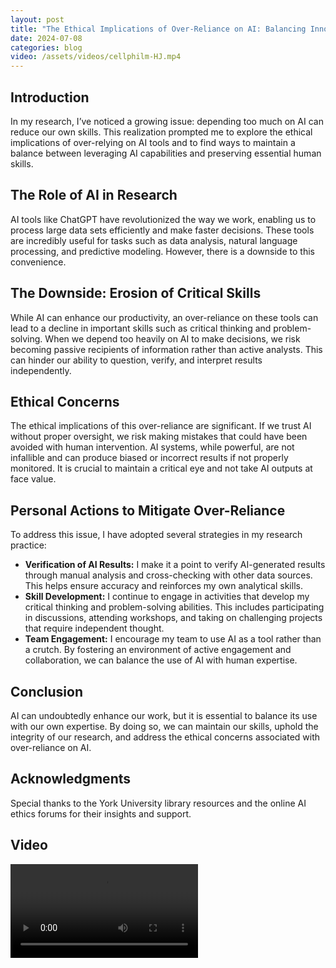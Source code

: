 ```yaml
---
layout: post
title: "The Ethical Implications of Over-Reliance on AI: Balancing Innovation with Skill Development"
date: 2024-07-08
categories: blog
video: /assets/videos/cellphilm-HJ.mp4
---
```


## Introduction

In my research, I’ve noticed a growing issue: depending too much on AI can reduce our own skills. This realization prompted me to explore the ethical implications of over-relying on AI tools and to find ways to maintain a balance between leveraging AI capabilities and preserving essential human skills.

## The Role of AI in Research

AI tools like ChatGPT have revolutionized the way we work, enabling us to process large data sets efficiently and make faster decisions. These tools are incredibly useful for tasks such as data analysis, natural language processing, and predictive modeling. However, there is a downside to this convenience.

## The Downside: Erosion of Critical Skills

While AI can enhance our productivity, an over-reliance on these tools can lead to a decline in important skills such as critical thinking and problem-solving. When we depend too heavily on AI to make decisions, we risk becoming passive recipients of information rather than active analysts. This can hinder our ability to question, verify, and interpret results independently.

<!--more-->

## Ethical Concerns

The ethical implications of this over-reliance are significant. If we trust AI without proper oversight, we risk making mistakes that could have been avoided with human intervention. AI systems, while powerful, are not infallible and can produce biased or incorrect results if not properly monitored. It is crucial to maintain a critical eye and not take AI outputs at face value.

## Personal Actions to Mitigate Over-Reliance

To address this issue, I have adopted several strategies in my research practice:

- **Verification of AI Results:** I make it a point to verify AI-generated results through manual analysis and cross-checking with other data sources. This helps ensure accuracy and reinforces my own analytical skills.
- **Skill Development:** I continue to engage in activities that develop my critical thinking and problem-solving abilities. This includes participating in discussions, attending workshops, and taking on challenging projects that require independent thought.
- **Team Engagement:** I encourage my team to use AI as a tool rather than a crutch. By fostering an environment of active engagement and collaboration, we can balance the use of AI with human expertise.

## Conclusion

AI can undoubtedly enhance our work, but it is essential to balance its use with our own expertise. By doing so, we can maintain our skills, uphold the integrity of our research, and address the ethical concerns associated with over-reliance on AI.

## Acknowledgments

Special thanks to the York University library resources and the online AI ethics forums for their insights and support.

## Video

<video controls>
  <source src="{{ page.video }}" type="video/mp4">
  Your browser does not support the video tag.
</video>
